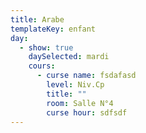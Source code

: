 ```yaml
---
title: Arabe
templateKey: enfant
day:
  - show: true
    daySelected: mardi
    cours:
      - curse name: fsdafasd
        level: Niv.Cp
        title: ""
        room: Salle N°4
        curse hour: sdfsdf
---
```

